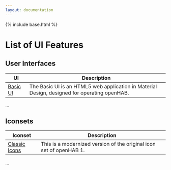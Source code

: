 ```yaml
---
layout: documentation
---
```


{% include base.html %}

# List of UI Features

## User Interfaces

| UI | Description |
|-------|----------------------|
| [Basic UI]({{docu}}/addons/uis/basic/readme.html) | The Basic UI is an HTML5 web application in Material Design, designed for operating openHAB. |

...

## Iconsets

| Iconset | Description |
|-------|----------------------|
| [Classic Icons]({{docu}}/addons/iconsets/classic/readme.html) | This is a modernized version of the original icon set of openHAB 1. |

...
